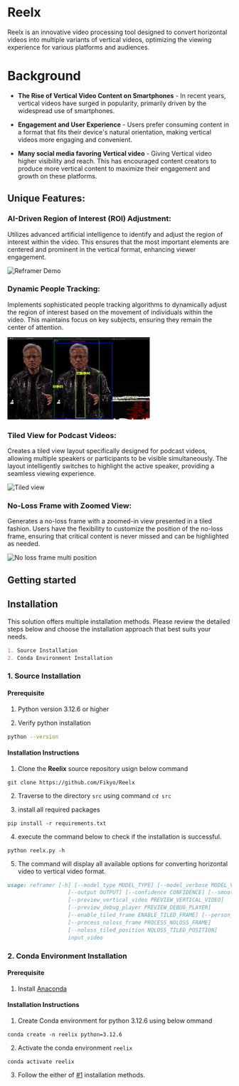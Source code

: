 # Reelx
Reelx is an innovative video processing tool designed to convert horizontal videos into multiple variants of vertical videos, optimizing the viewing experience for various platforms and audiences.

# Background
* **The Rise of Vertical Video Content on Smartphones** - In recent years, vertical videos have surged in popularity, primarily driven by the widespread use of smartphones. 

* **Engagement and User Experience** - Users prefer consuming content in a format that fits their device's natural orientation, making vertical videos more engaging and convenient.

* **Many social media favoring Vertical video** - Giving Vertical video  higher visibility and reach. This has encouraged content creators to produce more vertical content to maximize their engagement and growth on these platforms.

## Unique Features:

### AI-Driven Region of Interest (ROI) Adjustment:

Utilizes advanced artificial intelligence to identify and adjust the region of interest within the video. This ensures that the most important elements are centered and prominent in the vertical format, enhancing viewer engagement.

![Reframer Demo](misc/ai-roi.gif)

### Dynamic People Tracking:

Implements sophisticated people tracking algorithms to dynamically adjust the region of interest based on the movement of individuals within the video. This maintains focus on key subjects, ensuring they remain the center of attention.

![People Tracking](misc/pple_tracking.gif)

### Tiled View for Podcast Videos:

Creates a tiled view layout specifically designed for podcast videos, allowing multiple speakers or participants to be visible simultaneously. The layout intelligently switches to highlight the active speaker, providing a seamless viewing experience.

![Tiled view](misc/tiled_view.gif)

### No-Loss Frame with Zoomed View:

Generates a no-loss frame with a zoomed-in view presented in a tiled fashion. Users have the flexibility to customize the position of the no-loss frame, ensuring that critical content is never missed and can be highlighted as needed.

![No loss frame multi position](misc/noloss_view.gif)

## Getting started

## Installation

This solution offers multiple installation methods. Please review the detailed steps below and choose the installation approach that best suits your needs.

```markdown
1. Source Installation
2. Conda Environment Installation
```

### 1. Source Installation

#### Prerequisite 

1. Python version 3.12.6 or higher

2. Verify python installation

```bash
python --version
```

#### Installation Instructions

1. Clone the **Reelix** source repository usign below command

```
git clone https://github.com/Fikyo/Reelx
```

2. Traverse to the directory `src` using command `cd src`

3. install all required packages

```
pip install -r requirements.txt
```

4. execute the command below to check if the installation is successful.

```
python reelx.py -h
```

5. The command will display all available options for converting horizontal video to vertical video format.

```markdown
usage: reframer [-h] [--model_type MODEL_TYPE] [--model_verbose MODEL_VERBOSE] [--mode MODE]
                   [--output OUTPUT] [--confidence CONFIDENCE] [--smoothing SMOOTHING]
                   [--preview_vertical_video PREVIEW_VERTICAL_VIDEO]
                   [--preview_debug_player PREVIEW_DEBUG_PLAYER]
                   [--enable_tiled_frame ENABLE_TILED_FRAME] [--person_model PERSON_MODEL]
                   [--process_noloss_frame PROCESS_NOLOSS_FRAME]
                   [--noloss_tiled_position NOLOSS_TILED_POSITION]
                   input_video
```

### 2. Conda Environment Installation

#### Prerequisite 

1. Install [Anaconda](https://docs.anaconda.com/anaconda/install/)

#### Installation Instructions

1. Create Conda environment for python 3.12.6 using below ommand

```
conda create -n reelix python=3.12.6
```

2. Activate the conda environment `reelix`

```
conda activate reelix
```

3. Follow the either of [#1](#1-source-installation) installation methods.
